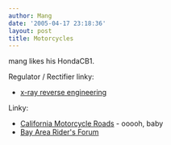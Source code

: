 ```yaml
---
author: Mang
date: '2005-04-17 23:18:36'
layout: post
title: Motorcycles
---
```


mang likes his HondaCB1.

Regulator / Rectifier linky:

* [x-ray reverse engineering](http://faq.f650.com/FAQs/VoltageRectifierFAQ.htm#Anyone%20analysed%20the%20INSIDE%20to%20check%20for%20faults)

Linky:

* [California Motorcycle Roads](http://www.pashnit.com/motoroads.htm) - ooooh, baby
* [Bay Area Rider's Forum](http://www.bayarearidersforum.com/index.php)
